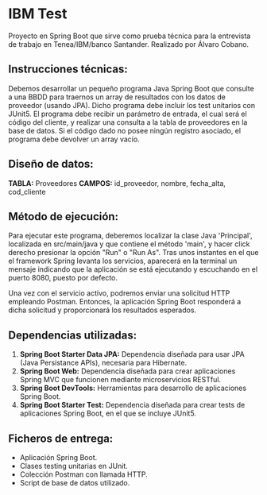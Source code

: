 # IBM Test
Proyecto en Spring Boot que sirve como prueba técnica para la entrevista de trabajo en Tenea/IBM/banco Santander. Realizado por Álvaro Cobano.

## Instrucciones técnicas:
Debemos desarrollar un pequeño programa Java Spring Boot que consulte a una BBDD para traernos un array de resultados con los datos de proveedor (usando JPA). Dicho programa debe incluir los test unitarios con JUnit5. El programa debe recibir un parámetro de entrada, el cual será el código del cliente, y realizar una consulta a la tabla de proveedores en la base de datos. Si el código dado no posee ningún registro asociado, el programa debe devolver un array vacío.

## Diseño de datos:
**TABLA:** Proveedores
**CAMPOS:** id_proveedor, nombre, fecha_alta, cod_cliente

## Método de ejecución:
Para ejecutar este programa, deberemos localizar la clase Java 'Principal', localizada en src/main/java y que contiene el método 'main', y hacer click derecho presionar la opción "Run" o "Run As". Tras unos instantes en el que el framework Spring levanta los servicios, aparecerá en la terminal un mensaje indicando que la aplicación se está ejecutando y escuchando en el puerto 8080, puesto por defecto.

Una vez con el servicio activo, podremos enviar una solicitud HTTP empleando Postman. Entonces, la aplicación Spring Boot responderá a dicha solicitud y proporcionará los resultados esperados.

## Dependencias utilizadas:
1. **Spring Boot Starter Data JPA:** Dependencia diseñada para usar JPA (Java Persistance APIs), necesaria para Hibernate.
2. **Spring Boot Web:** Dependencia diseñada para crear aplicaciones Spring MVC que funcionen mediante microservicios RESTful.
3. **Spring Boot DevTools:** Herramientas para desarrollo de aplicaciones Spring Boot.
4. **Spring Boot Starter Test:** Dependencia diseñada para crear tests de aplicaciones Spring Boot, en el que se incluye JUnit5.

## Ficheros de entrega:
- Aplicación Spring Boot.
- Clases testing unitarias en JUnit.
- Colección Postman con llamada HTTP.
- Script de base de datos utilizado.